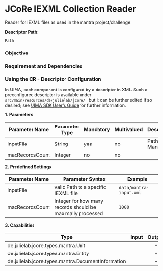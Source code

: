 # JCoRe IEXML Collection Reader
Reader for IEXML files as used in the mantra project/challenge  

**Descriptor Path**:
```
Path
```

### Objective


### Requirement and Dependencies


### Using the CR - Descriptor Configuration
 In UIMA, each component is configured by a descriptor in XML. Such a preconfigured descriptor is available under `src/main/resources/de/julielab/jcore/ ` but it can be further edited if so desired; see [UIMA SDK User's Guide](https://uima.apache.org/downloads/releaseDocs/2.1.0-incubating/docs/html/tools/tools.html#ugr.tools.cde) for further information.

**1. Parameters**

| Parameter Name | Parameter Type | Mandatory | Multivalued | Description |
|----------------|----------------|-----------|-------------|-------------|
| inputFile | String | yes | no | Path to a Mantra file |
| maxRecordsCount| Integer | no | no |  |

**2. Predefined Settings**

| Parameter Name | Parameter Syntax | Example |
|----------------|------------------|---------|
| inputFile | valid Path to a specific IEXML file | `data/mantra-input.xml` |
| maxRecordsCount| Integer for how many records should be maximally processed | `1000` |

**3. Capabilities**

| Type | Input | Output |
|------|:-----:|:------:|
| de.julielab.jcore.types.mantra.Unit |  | `+` |
| de.julielab.jcore.types.mantra.Entity |  | `+` |
| de.julielab.jcore.types.mantra.DocumentInformation |  | `+` |
